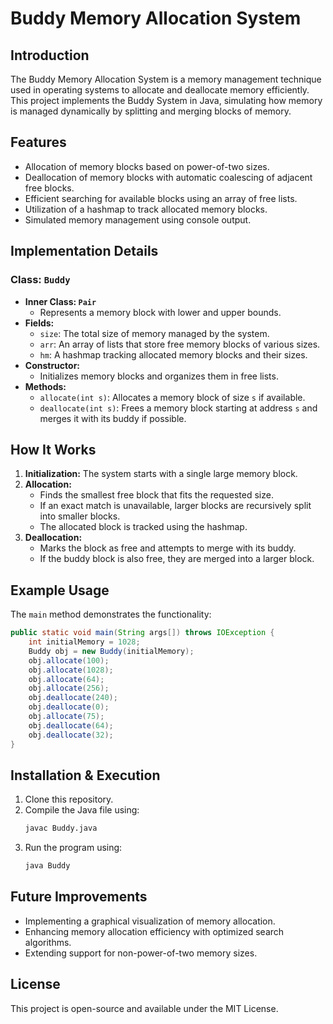 # Buddy Memory Allocation System

## Introduction
The Buddy Memory Allocation System is a memory management technique used in operating systems to allocate and deallocate memory efficiently. This project implements the Buddy System in Java, simulating how memory is managed dynamically by splitting and merging blocks of memory.

## Features
- Allocation of memory blocks based on power-of-two sizes.
- Deallocation of memory blocks with automatic coalescing of adjacent free blocks.
- Efficient searching for available blocks using an array of free lists.
- Utilization of a hashmap to track allocated memory blocks.
- Simulated memory management using console output.

## Implementation Details
### Class: `Buddy`
- **Inner Class: `Pair`**
  - Represents a memory block with lower and upper bounds.
- **Fields:**
  - `size`: The total size of memory managed by the system.
  - `arr`: An array of lists that store free memory blocks of various sizes.
  - `hm`: A hashmap tracking allocated memory blocks and their sizes.
- **Constructor:**
  - Initializes memory blocks and organizes them in free lists.
- **Methods:**
  - `allocate(int s)`: Allocates a memory block of size `s` if available.
  - `deallocate(int s)`: Frees a memory block starting at address `s` and merges it with its buddy if possible.

## How It Works
1. **Initialization:** The system starts with a single large memory block.
2. **Allocation:**
   - Finds the smallest free block that fits the requested size.
   - If an exact match is unavailable, larger blocks are recursively split into smaller blocks.
   - The allocated block is tracked using the hashmap.
3. **Deallocation:**
   - Marks the block as free and attempts to merge with its buddy.
   - If the buddy block is also free, they are merged into a larger block.

## Example Usage
The `main` method demonstrates the functionality:
```java
public static void main(String args[]) throws IOException {
    int initialMemory = 1028;
    Buddy obj = new Buddy(initialMemory);
    obj.allocate(100);
    obj.allocate(1028);
    obj.allocate(64);
    obj.allocate(256);
    obj.deallocate(240);
    obj.deallocate(0);
    obj.allocate(75);
    obj.deallocate(64);
    obj.deallocate(32);
}
```

## Installation & Execution
1. Clone this repository.
2. Compile the Java file using:
   ```sh
   javac Buddy.java
   ```
3. Run the program using:
   ```sh
   java Buddy
   ```

## Future Improvements
- Implementing a graphical visualization of memory allocation.
- Enhancing memory allocation efficiency with optimized search algorithms.
- Extending support for non-power-of-two memory sizes.

## License
This project is open-source and available under the MIT License.
